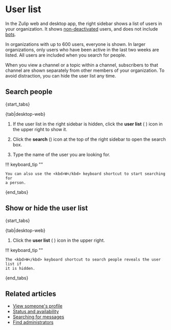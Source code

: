 # User list

In the Zulip web and desktop app, the right sidebar shows a list of users in
your organization. It shows
[non-deactivated](/help/deactivate-or-reactivate-a-user) users, and does not
include [bots](/help/bots-overview).

In organizations with up to 600 users, everyone is shown. In larger organizations,
only users who have been active in the last two weeks are listed. All users are
included when you search for people.

When you view a channel or a topic within a channel, subscribers to that channel
are shown separately from other members of your organization. To avoid
distraction, you can hide the user list any time.

## Search people

{start_tabs}

{tab|desktop-web}

1. If the user list in the right sidebar is hidden, click the **user list** (<i
class="zulip-icon zulip-icon-triple-users"></i> ) icon in the upper right to
show it.

1. Click the **search** (<i class="search_icon zulip-icon
   zulip-icon-search"></i>) icon at the top of the right sidebar to open the
   search box.

1. Type the name of the user you are looking for.

!!! keyboard_tip ""

    You can also use the <kbd>W</kbd> keyboard shortcut to start searching for
    a person.

{end_tabs}

## Show or hide the user list

{start_tabs}

{tab|desktop-web}

1. Click the **user list** (<i class="zulip-icon zulip-icon-triple-users"></i>
) icon in the upper right.

!!! keyboard_tip ""

    The <kbd>W</kbd> keyboard shortcut to search people reveals the user list if
    it is hidden.

{end_tabs}

## Related articles

- [View someone's profile](/help/view-someones-profile)
- [Status and availability](/help/status-and-availability)
- [Searching for messages](/help/search-for-messages)
- [Find administrators](/help/find-administrators)
